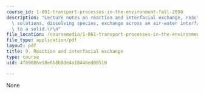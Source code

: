 ```yaml
---
course_id: 1-061-transport-processes-in-the-environment-fall-2008
description: "Lecture notes on reaction and interfacial exchange, reaction-advection-diffusion\
  \ solutions, dissolving species, exchange across an air-water interface, and partitioning\
  \ to a solid.\r\n"
file_location: /coursemedia/1-061-transport-processes-in-the-environment-fall-2008/4fb9086e18e0b8b8de4a18446ed00510_lec_09.pdf
file_type: application/pdf
layout: pdf
title: 9. Reaction and interfacial exchange
type: course
uid: 4fb9086e18e0b8b8de4a18446ed00510

---
```

None